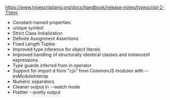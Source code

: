 
https://www.typescriptlang.org/docs/handbook/release-notes/typescript-2-7.html

- Constant-named properties
- unique symbol
- Strict Class Initialization
- Definite Assignment Assertions
- Fixed Length Tuples
- Improved type inference for object literals
- Improved handling of structurally identical classes and instanceof expressions
- Type guards inferred from in operator
- Support for import d from "cjs" from CommonJS modules with --esModuleInterop
- Numeric separators
- Cleaner output in --watch mode
- Prettier --pretty output
